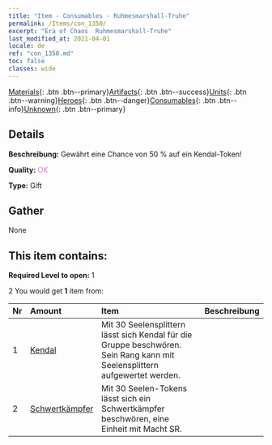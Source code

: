 ```yaml
---
title: "Item - Consumables - Ruhmesmarshall-Truhe"
permalink: /Items/con_1350/
excerpt: "Era of Chaos  Ruhmesmarshall-Truhe"
last_modified_at: 2021-04-01
locale: de
ref: "con_1350.md"
toc: false
classes: wide
---
```

 [Materials](/de/Items/){: .btn .btn--primary}[Artifacts](/de/Items/Artifacts/){: .btn .btn--success}[Units](/de/Items/Units/){: .btn .btn--warning}[Heroes](/de/Items/Heroes/){: .btn .btn--danger}[Consumables](/de/Items/Consumables/){: .btn .btn--info}[Unknown](/de/Items/Unknown/){: .btn .btn--primary}

## Details
 **Beschreibung:** Gewährt eine Chance von 50 % auf ein Kendal-Token!

 **Quality:** <span style="color: #DA70D6">OK</span>

 **Type:** Gift

## Gather

  None

## This item contains:

 **Required Level to open:** 1

 2 You would get **1** item  from:

  | Nr | Amount |     Item    | Beschreibung |
  |:---|:-------|:------------|:-----------:|
  | 1 | [Kendal](/de/Items/her_363/) | Mit 30 Seelensplittern lässt sich Kendal für die Gruppe beschwören. Sein Rang kann mit Seelensplittern aufgewertet werden. | 
  | 2 | [Schwertkämpfer](/de/Items/unt_193/) | Mit 30 Seelen-Tokens lässt sich ein Schwertkämpfer beschwören, eine Einheit mit Macht SR. | 
